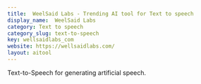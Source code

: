 ```yaml
---
title:  WeelSaid Labs - Trending AI tool for Text to speech
display_name:  WeelSaid Labs
category: Text to speech
category_slug: text-to-speech
key: wellsaidlabs_com
website: https://wellsaidlabs.com/
layout: aitool
---
```


Text-to-Speech for generating artificial speech.
